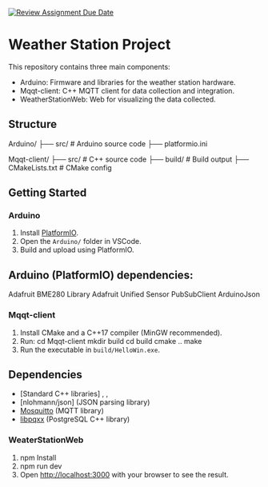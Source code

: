 [![Review Assignment Due Date](https://classroom.github.com/assets/deadline-readme-button-22041afd0340ce965d47ae6ef1cefeee28c7c493a6346c4f15d667ab976d596c.svg)](https://classroom.github.com/a/XBO6NBqk)

# Weather Station Project

This repository contains three main components:

- Arduino: Firmware and libraries for the weather station hardware.
- Mqqt-client: C++ MQTT client for data collection and integration.
- WeatherStationWeb: Web for visualizing the data collected.

## Structure

Arduino/
├── src/ # Arduino source code
├── platformio.ini

Mqqt-client/
├── src/ # C++ source code
├── build/ # Build output
├── CMakeLists.txt # CMake config

## Getting Started

### Arduino

1. Install [PlatformIO](https://platformio.org/).
2. Open the `Arduino/` folder in VSCode.
3. Build and upload using PlatformIO.

## Arduino (PlatformIO) dependencies:

Adafruit BME280 Library
Adafruit Unified Sensor
PubSubClient
ArduinoJson

### Mqqt-client

1. Install CMake and a C++17 compiler (MinGW recommended).
2. Run:
   cd Mqqt-client
   mkdir build
   cd build
   cmake ..
   make
3. Run the executable in `build/HelloWin.exe`.

## Dependencies

- [Standard C++ libraries] <iostream>, <string>, <csignal>
- [nlohmann/json] (JSON parsing library)
- [Mosquitto](https://mosquitto.org/) (MQTT library)
- [libpqxx](https://github.com/jtv/libpqxx) (PostgreSQL C++ library)

### WeaterStationWeb

1. npm Install
2. npm run dev
3. Open [http://localhost:3000](http://localhost:3000) with your browser to see the result.
